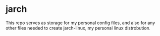 # jarch
This repo serves as storage for my personal config files, and also for any other files needed to create jarch-linux, my personal linux distrobution.
